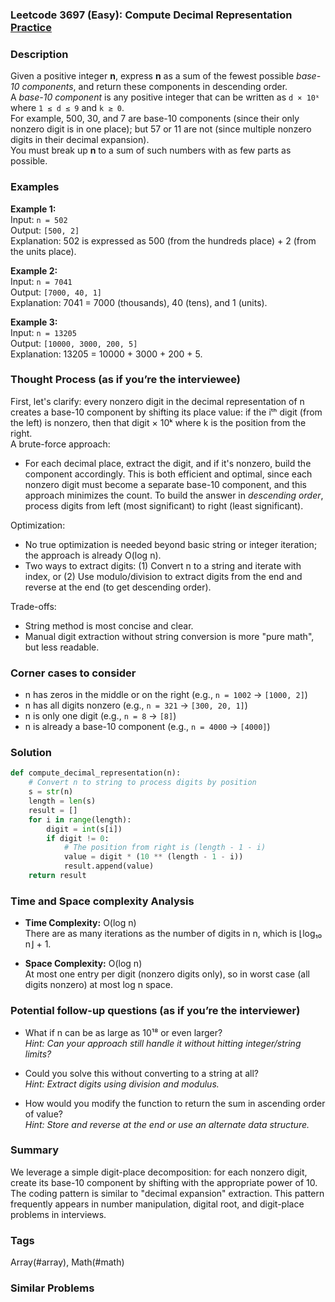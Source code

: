 ### Leetcode 3697 (Easy): Compute Decimal Representation [Practice](https://leetcode.com/problems/compute-decimal-representation)

### Description  
Given a positive integer **n**, express **n** as a sum of the fewest possible *base-10 components*, and return these components in descending order.  
A *base-10 component* is any positive integer that can be written as `d × 10ᵏ` where `1 ≤ d ≤ 9` and `k ≥ 0`.  
For example, 500, 30, and 7 are base-10 components (since their only nonzero digit is in one place); but 57 or 11 are not (since multiple nonzero digits in their decimal expansion).  
You must break up **n** to a sum of such numbers with as few parts as possible.

### Examples  

**Example 1:**  
Input: `n = 502`  
Output: `[500, 2]`  
Explanation: 502 is expressed as 500 (from the hundreds place) + 2 (from the units place).

**Example 2:**  
Input: `n = 7041`  
Output: `[7000, 40, 1]`  
Explanation: 7041 = 7000 (thousands), 40 (tens), and 1 (units).

**Example 3:**  
Input: `n = 13205`  
Output: `[10000, 3000, 200, 5]`  
Explanation: 13205 = 10000 + 3000 + 200 + 5.

### Thought Process (as if you’re the interviewee)  
First, let's clarify: every nonzero digit in the decimal representation of n creates a base-10 component by shifting its place value: if the iᵗʰ digit (from the left) is nonzero, then that digit × 10ᵏ where k is the position from the right.  
A brute-force approach:  
- For each decimal place, extract the digit, and if it's nonzero, build the component accordingly.
This is both efficient and optimal, since each nonzero digit must become a separate base-10 component, and this approach minimizes the count.
To build the answer in *descending order*, process digits from left (most significant) to right (least significant).

Optimization:  
- No true optimization is needed beyond basic string or integer iteration; the approach is already O(log n).  
- Two ways to extract digits: (1) Convert n to a string and iterate with index, or (2) Use modulo/division to extract digits from the end and reverse at the end (to get descending order).

Trade-offs:  
- String method is most concise and clear.
- Manual digit extraction without string conversion is more "pure math", but less readable.

### Corner cases to consider  
- n has zeros in the middle or on the right (e.g., `n = 1002` → `[1000, 2]`)
- n has all digits nonzero (e.g., `n = 321` → `[300, 20, 1]`)
- n is only one digit (e.g., `n = 8` → `[8]`)
- n is already a base-10 component (e.g., `n = 4000` → `[4000]`)

### Solution

```python
def compute_decimal_representation(n):
    # Convert n to string to process digits by position
    s = str(n)
    length = len(s)
    result = []
    for i in range(length):
        digit = int(s[i])
        if digit != 0:
            # The position from right is (length - 1 - i)
            value = digit * (10 ** (length - 1 - i))
            result.append(value)
    return result
```

### Time and Space complexity Analysis  

- **Time Complexity:** O(log n)  
  There are as many iterations as the number of digits in n, which is ⌊log₁₀ n⌋ + 1.

- **Space Complexity:** O(log n)  
  At most one entry per digit (nonzero digits only), so in worst case (all digits nonzero) at most log n space.

### Potential follow-up questions (as if you’re the interviewer)  

- What if n can be as large as 10¹⁸ or even larger?  
  *Hint: Can your approach still handle it without hitting integer/string limits?*

- Could you solve this without converting to a string at all?  
  *Hint: Extract digits using division and modulus.*

- How would you modify the function to return the sum in ascending order of value?  
  *Hint: Store and reverse at the end or use an alternate data structure.*

### Summary
We leverage a simple digit-place decomposition: for each nonzero digit, create its base-10 component by shifting with the appropriate power of 10. The coding pattern is similar to "decimal expansion" extraction. This pattern frequently appears in number manipulation, digital root, and digit-place problems in interviews.

### Tags
Array(#array), Math(#math)

### Similar Problems
